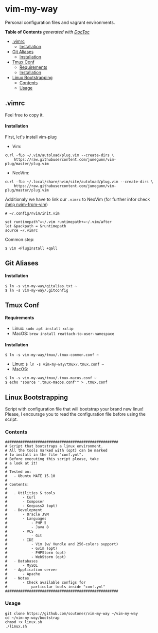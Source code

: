 vim-my-way
==========

Personal configuration files and vagrant environments.

**Table of Contents**  *generated with [DocToc](http://doctoc.herokuapp.com/)*

- [.vimrc](#)
	- [Installation](#)
- [Git Aliases](#)
	- [Installation](#)
- [Tmux Conf](#)
	- [Requirements](#)
	- [Installation](#)
- [Linux Bootstrapping](#)
	- [Contents](#)
	- [Usage](#)

.vimrc
------

Feel free to copy it.

#### Installation

First, let's install [vim-plug](https://github.com/junegunn/vim-plug)

* Vim:

```
curl -fLo ~/.vim/autoload/plug.vim --create-dirs \
    https://raw.githubusercontent.com/junegunn/vim-plug/master/plug.vim
```

* NeoVim:

```
curl -fLo ~/.local/share/nvim/site/autoload/plug.vim --create-dirs \
    https://raw.githubusercontent.com/junegunn/vim-plug/master/plug.vim
```

Additionaly we have to link our `.vimrc` to NeoVim (for further infor check [:help nvim-from-vim](https://neovim.io/doc/user/nvim.html#nvim-from-vim))

```
# ~/.config/nvim/init.vim

set runtimepath^=~/.vim runtimepath+=~/.vim/after
let &packpath = &runtimepath
source ~/.vimrc
```

Common step:

```
$ vim +PlugInstall +qall
```

Git Aliases
------

#### Installation

```
$ ln -s vim-my-way/gitalias.txt ~
$ ln -s vim-my-way/.gitconfig
```

Tmux Conf
------

#### Requirements

- Linux: `sudo apt install xclip`
- MacOS: `brew install reattach-to-user-namespace`

#### Installation

```
$ ln -s vim-my-way/tmux/.tmux-common.conf ~
```

- Linux: `$ ln -s vim-my-way/tmux/.tmux.conf ~`
- MacOS: 

```
$ ln -s vim-my-way/tmux/.tmux-macos.conf ~
$ echo "source '.tmux-macos.conf'" > .tmux.conf
```

Linux Bootstrapping
-------------------

Script with configuration file that will bootstrap your brand new linux! Please, I encourage you to read the configuration file before using the script.

### Contents

```
####################################################
# Script that bootstraps a linux environment.
# All the tools marked with (opt) can be marked
# to install in the file "conf.yml". 
# Before executing this script please, take
# a look at it!
#
# Tested on:
#   - Ubuntu MATE 15.10
#
# Contents:
# 
#   . Utilities & tools
#       - Curl
#       - Composer
#       - KeepassX (opt)
#   · Development
#       - Oracle JVM
#       · Languages
#           - PHP 5
#           - Java 8
#       · VCS
#           - Git
#       · IDE
#           - Vim (w/ Vundle and 256-colors support)
#           - Gvim (opt)
#           - PHPStorm (opt)
#           - WebStorm (opt)
#   · Databases
#       - MySQL
#   · Application server
#       - Apache
#   · Notes
#       - Check available configs for
#           particular tools inside "conf.yml"
####################################################
```

### Usage

```
git clone https://github.com/soutoner/vim-my-way ~/vim-my-way
cd ~/vim-my-way/bootstrap
chmod +x linux.sh
./linux.sh
```
